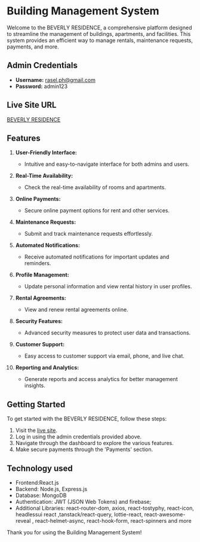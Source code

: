 # Building Management System

Welcome to the BEVERLY
RESIDENCE, a comprehensive platform designed to streamline the management of buildings, apartments, and facilities. This system provides an efficient way to manage rentals, maintenance requests, payments, and more.

## Admin Credentials
- **Username:** rasel.ph@gmail.com
- **Password:** admin123

## Live Site URL
[BEVERLY RESIDENCE](https://www.example.com)

## Features

1. **User-Friendly Interface:**
   - Intuitive and easy-to-navigate interface for both admins and users.

2. **Real-Time Availability:**
   - Check the real-time availability of rooms and apartments.

3. **Online Payments:**
   - Secure online payment options for rent and other services.

4. **Maintenance Requests:**
   - Submit and track maintenance requests effortlessly.

5. **Automated Notifications:**
   - Receive automated notifications for important updates and reminders.

6. **Profile Management:**
   - Update personal information and view rental history in user profiles.

7. **Rental Agreements:**
   - View and renew rental agreements online.

8. **Security Features:**
   - Advanced security measures to protect user data and transactions.

9. **Customer Support:**
   - Easy access to customer support via email, phone, and live chat.

10. **Reporting and Analytics:**
    - Generate reports and access analytics for better management insights.

## Getting Started

To get started with the BEVERLY RESIDENCE, follow these steps:

1. Visit the [live site](https://www.example.com).
2. Log in using the admin credentials provided above.
3. Navigate through the dashboard to explore the various features.
6. Make secure payments through the 'Payments' section.

## Technology used
- Frontend:React.js
- Backend: Node.js, Express.js
- Database: MongoDB
- Authentication: JWT (JSON Web Tokens) and firebase;
- Additional Libraries: react-router-dom, axios, react-tostyphy, react-icon, headlessui react ,tanstack/react-query, lottie-react, react-awesome-reveal , react-helmet-async, react-hook-form, react-spinners and more



Thank you for using the Building Management System!
